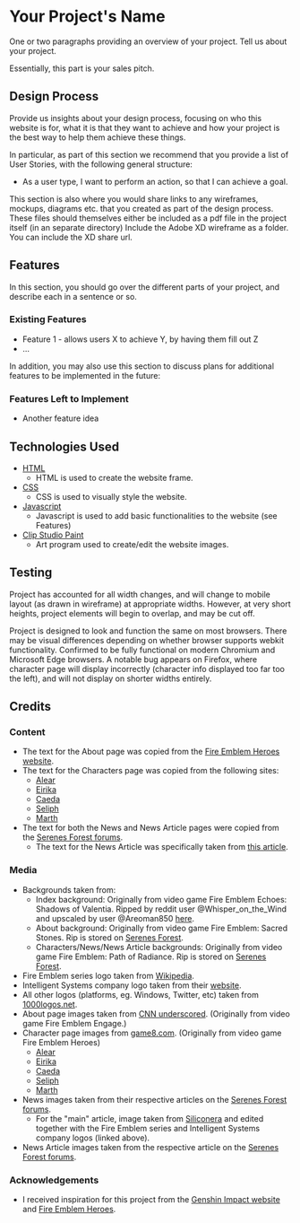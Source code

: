 # Your Project's Name

One or two paragraphs providing an overview of your project. Tell us about your project.

Essentially, this part is your sales pitch.
 
## Design Process
 
Provide us insights about your design process, focusing on who this website is for, what it is that they want to achieve and how your project is the best way to help them achieve these things.

In particular, as part of this section we recommend that you provide a list of User Stories, with the following general structure:
- As a user type, I want to perform an action, so that I can achieve a goal.

This section is also where you would share links to any wireframes, mockups, diagrams etc. that you created as part of the design process. 
These files should themselves either be included as a pdf file in the project itself (in an separate directory)
Include the Adobe XD wireframe as a folder. You can include the XD share url. 

## Features

In this section, you should go over the different parts of your project, and describe each in a sentence or so.
 
### Existing Features
- Feature 1 - allows users X to achieve Y, by having them fill out Z
- ...

In addition, you may also use this section to discuss plans for additional features to be implemented in the future:

### Features Left to Implement
- Another feature idea

## Technologies Used
- [HTML](https://html.spec.whatwg.org)
    - HTML is used to create the website frame.
- [CSS](https://www.w3.org/TR/CSS/#css)
    - CSS is used to visually style the website.
- [Javascript](https://ecma-international.org/publications-and-standards/standards/ecma-262/)
    - Javascript is used to add basic functionalities to the website (see Features)
- [Clip Studio Paint](https://www.clipstudio.net/en/?gad_source=1&gclid=EAIaIQobChMIsq_ej8jZggMVP6lmAh2fiAgbEAAYASAAEgK6PvD_BwE)
    - Art program used to create/edit the website images.

## Testing
Project has accounted for all width changes, and will change to mobile layout (as drawn in wireframe) at appropriate widths. However, at very short heights, project elements will begin to overlap, and may be cut off.

Project is designed to look and function the same on most browsers. There may be visual differences depending on whether browser supports webkit functionality. 
Confirmed to be fully functional on modern Chromium and Microsoft Edge browsers.
A notable bug appears on Firefox, where character page will display incorrectly (character info displayed too far too the left), and will not display on shorter widths entirely.

## Credits

### Content
- The text for the About page was copied from the [Fire Emblem Heroes website](https://fire-emblem-heroes.com/en/system/).
- The text for the Characters page was copied from the following sites:
    - [Alear](https://hero.fandom.com/wiki/Alear)
    - [Eirika](https://fireemblemwiki.org/wiki/Eirika)
    - [Caeda](https://fireemblemwiki.org/wiki/Caeda)
    - [Seliph](https://fireemblemwiki.org/wiki/Seliph)
    - [Marth](https://fireemblemwiki.org/wiki/marth)
- The text for both the News and News Article pages were copied from the [Serenes Forest forums](https://serenesforest.net).
    - The text for the News Article was specifically taken from [this article](https://serenesforest.net/2023/03/30/fire-emblem-heroes-legendary-yuri-pops-in-from-underground/).

### Media
- Backgrounds taken from:
    - Index background: Originally from video game Fire Emblem Echoes: Shadows of Valentia. Ripped by reddit user @Whisper_on_the_Wind and upscaled by user @Areoman850 [here](https://www.reddit.com/r/fireemblem/comments/7frclj/comment/dqdwb6z/?utm_source=share&utm_medium=web3x&utm_name=web3xcss&utm_term=1&utm_content=share_button).
    - About background: Originally from video game Fire Emblem: Sacred Stones. Rip is stored on [Serenes Forest](https://serenesforest.net/general/sprite-works/resources/#FE8_Backgrounds_(Conversation)).
    - Characters/News/News Article backgrounds: Originally from video game Fire Emblem: Path of Radiance. Rip is stored on [Serenes Forest](https://serenesforest.net/path-of-radiance/miscellaneous/cgs/).
- Fire Emblem series logo taken from [Wikipedia](https://en.m.wikipedia.org/wiki/File:Fire_Emblem_series_logo.png).
- Intelligent Systems company logo taken from their [website](https://www.intsys.co.jp/english/).
- All other logos (platforms, eg. Windows, Twitter, etc) taken from [1000logos.net](https://1000logos.net).
- About page images taken from [CNN underscored](https://edition.cnn.com/cnn-underscored/reviews/fire-emblem-engage). (Originally from video game Fire Emblem Engage.)
- Character page images from [game8.com](https://game8.co/games/fire-emblem-heroes). (Originally from video game Fire Emblem Heroes)
    - [Alear](https://game8.co/games/fire-emblem-heroes/archives/418374)
    - [Eirika](https://game8.co/games/fire-emblem-heroes/archives/339573)
    - [Caeda](https://game8.co/games/fire-emblem-heroes/archives/368865)
    - [Seliph](https://game8.co/games/fire-emblem-heroes/archives/385553)
    - [Marth](https://game8.co/games/fire-emblem-heroes/archives/339574#hl_9)
- News images taken from their respective articles on the [Serenes Forest forums](https://serenesforest.net).
    - For the "main" article, image taken from [Siliconera](https://www.siliconera.com/fire-emblem-heroes-ashen-wolves-banner-arrives-this-week-yuri-hapi/) and edited together with the Fire Emblem series and Intelligent Systems company logos (linked above).
- News Article images taken from the respective article on the [Serenes Forest forums](https://serenesforest.net/2023/03/30/fire-emblem-heroes-legendary-yuri-pops-in-from-underground/).

### Acknowledgements
- I received inspiration for this project from the [Genshin Impact website](https://genshin.hoyoverse.com/en/home) and [Fire Emblem Heroes](https://fire-emblem-heroes.com/en/).